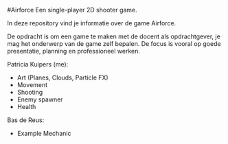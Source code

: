 #Airforce
Een single-player 2D shooter game.

In deze repository vind je informatie over de game Airforce.

De opdracht is om een game te maken met de docent als opdrachtgever, je mag het onderwerp van de game zelf bepalen. De focus is vooral op goede presentatie, planning en professioneel werken.


Patricia Kuipers (me):
- Art (Planes, Clouds, Particle FX)
- Movement
- Shooting
- Enemy spawner
- Health

Bas de Reus:
- Example Mechanic
